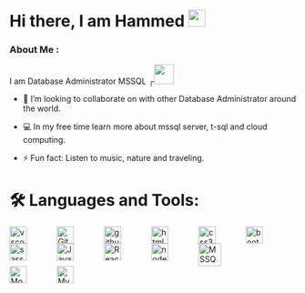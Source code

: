 

<h1> Hi there, I am Hammed <img src="https://media.giphy.com/media/hvRJCLFzcasrR4ia7z/giphy.gif" width="30"/>
</h1>


### About Me :
I am Database Administrator MSSQL  ┌<img src="https://media.giphy.com/media/7FgozREBtahrxYNsYN/giphy.gif" width="35">

<!--- I'm working as a junior web developer. -->


- 👯 I’m looking to collaborate on with other Database Administrator around the world.

- 💻 In my free time learn more about mssql server, t-sql and cloud computing.

- ⚡ Fun fact: Listen to music, nature and traveling.


# 🛠️ Languages and Tools:

<img src="https://cdn.jsdelivr.net/gh/devicons/devicon/icons/vscode/vscode-original.svg" width="30" style="padding-right:50px;" align="left" alt=" vscode" />
<img src="https://cdn.jsdelivr.net/gh/devicons/devicon/icons/git/git-original.svg" width="30"  style="padding-right:50px;" align="left" alt=" Git"/>
<img src="https://cdn.jsdelivr.net/gh/devicons/devicon/icons/github/github-original.svg" width="30"  style="padding-right:50px;" color="white" align="left" alt="github "/>
<img src="https://cdn.jsdelivr.net/gh/devicons/devicon/icons/html5/html5-original.svg" width="30" style="padding-right:50px;" align="left" alt=" html5"/><img src="https://cdn.jsdelivr.net/gh/devicons/devicon/icons/css3/css3-original.svg" width="30" style="padding-right:50px;" align="left" alt=" css3"/><img src="https://cdn.jsdelivr.net/gh/devicons/devicon/icons/bootstrap/bootstrap-original.svg" width="30" style="padding-right:50px;" align="left" alt=" bootstrap"/>
<img src="https://cdn.jsdelivr.net/gh/devicons/devicon/icons/sass/sass-original.svg" width="30" style="padding-right:50px;"align="left" alt=" sass"/>
<img src="https://cdn.jsdelivr.net/gh/devicons/devicon/icons/javascript/javascript-original.svg" width="30" style="padding-right:50px;" align="left" alt="JavaScript "/>
<img src="https://cdn.jsdelivr.net/gh/devicons/devicon/icons/react/react-original.svg" width="30" style="padding-right:50px;" align="left" alt="React "/>
<img src="https://cdn.jsdelivr.net/gh/devicons/devicon/icons/nodejs/nodejs-original.svg" width="30" style="padding-right:50px;" align="left" alt="nodeJS "/>
<img src="https://cdn.jsdelivr.net/gh/devicons/devicon/icons/microsoftsqlserver/microsoftsqlserver-plain.svg" width="40" style="padding-right:50px;" align="left" alt=" MSSQL"/>
<img src="https://cdn.jsdelivr.net/gh/devicons/devicon/icons/mongodb/mongodb-original.svg" width="30" style="padding-right:50px;" align="left" alt=" MongoDB"/>
<img src="https://cdn.jsdelivr.net/gh/devicons/devicon/icons/mysql/mysql-original.svg" width="30" style="padding-right:50px;" align="left" alt=" MySQL" />

    

          
          

<!-- -->




          
    
          
          
          
          


